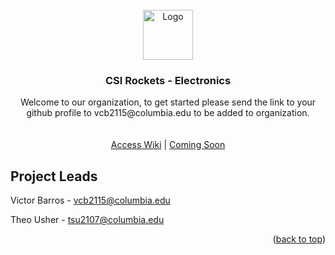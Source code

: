 <div id="top"></div>


<!-- PROJECT LOGO -->
<br />
<div align="center">
  <a href="https://github.com/CSI-Rockets-Eletronics/GroundStationServer">
    <img src="https://avatars.githubusercontent.com/u/91352917?s=400&u=3c77960d62926a34507d7c9d3185588a27539205&v=4" alt="Logo" width="80" height="80">
  </a>

<h3 align="center">CSI Rockets - Electronics</h3>

  <p align="center">
    Welcome to our organization, to get started please send the link to your github profile to vcb2115@columbia.edu to be added to organization.
    <br />
    <br />
    <br />
    <a href="https://github.com/CSI-Rockets-Eletronics/Home/wiki">Access Wiki</a>
      | 
    <a href="">Coming Soon</a>
  </p>
</div>


<!-- CONTACT -->

## Project Leads

Victor Barros - vcb2115@columbia.edu

Theo Usher - tsu2107@columbia.edu

<p align="right">(<a href="#top">back to top</a>)</p>


